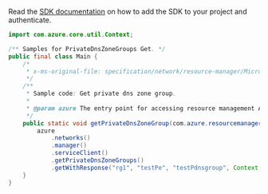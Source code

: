 Read the [SDK documentation](https://github.com/Azure/azure-sdk-for-java/blob/azure-resourcemanager_2.15.0/sdk/resourcemanager/azure-resourcemanager/README.md) on how to add the SDK to your project and authenticate.

```java
import com.azure.core.util.Context;

/** Samples for PrivateDnsZoneGroups Get. */
public final class Main {
    /*
     * x-ms-original-file: specification/network/resource-manager/Microsoft.Network/stable/2021-05-01/examples/PrivateEndpointDnsZoneGroupGet.json
     */
    /**
     * Sample code: Get private dns zone group.
     *
     * @param azure The entry point for accessing resource management APIs in Azure.
     */
    public static void getPrivateDnsZoneGroup(com.azure.resourcemanager.AzureResourceManager azure) {
        azure
            .networks()
            .manager()
            .serviceClient()
            .getPrivateDnsZoneGroups()
            .getWithResponse("rg1", "testPe", "testPdnsgroup", Context.NONE);
    }
}
```

